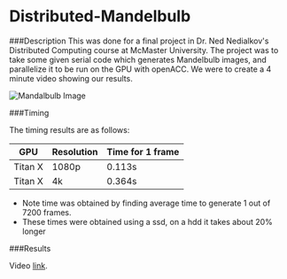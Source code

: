 # Distributed-Mandelbulb

###Description
This was done for a final project in Dr. Ned Nedialkov's Distributed Computing course at McMaster University. The project was to take some given serial code which generates Mandelbulb images, and parallelize it to be run on the GPU with openACC. We were to create a 4 minute video showing our results. 

![Mandalbulb Image](https://github.com/inikdom/Distributed-Mandelbulb/blob/auto_path/image.jpg "Mandalbulb")

###Timing

The timing results are as follows:

GPU | Resolution | Time for 1 frame
----|------------|------------------
Titan X | 1080p | 0.113s
Titan X | 4k    | 0.364s

* Note time was obtained by finding average time to generate 1 out of 7200 frames.
* These times were obtained using a ssd, on a hdd it takes about 20% longer

###Results

Video [link](https://youtu.be/-fkmAzlNoks). 
